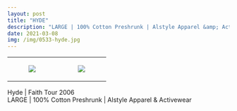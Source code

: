 ```yaml
---
layout: post
title: "HYDE"
description: "LARGE | 100% Cotton Preshrunk | Alstyle Apparel &amp; Activewear"
date: 2021-03-08
img: /img/0533-hyde.jpg
---
```




<table style="width:100%;"><tr><td style="vertical-align:top;">
      <figure class="tmblr-full" data-orig-height="2048" data-orig-width="1365" data-orig-src="https://concertshirts.netlify.app/shirts/0533/0533-01.jpg"><img src="https://64.media.tumblr.com/14b247da5e3634fd76020e387516e903/241772896c145515-f7/s540x810/f0aa54b3a38631f1b87b5d5e7f2be1fa87f336b5.jpg" data-orig-height="2048" data-orig-width="1365" data-orig-src="https://concertshirts.netlify.app/shirts/0533/0533-01.jpg"/></figure></td>
    <td style="vertical-align:top;">
      <figure class="tmblr-full" data-orig-height="2048" data-orig-width="1365" data-orig-src="https://concertshirts.netlify.app/shirts/0533/0533-02.jpg"><img src="https://64.media.tumblr.com/6eb381963d9fd5c62c591b49d9398f8e/241772896c145515-ed/s540x810/e937ba510f0e9ccc464730d9fe47795a6317e0af.jpg" data-orig-height="2048" data-orig-width="1365" data-orig-src="https://concertshirts.netlify.app/shirts/0533/0533-02.jpg"/></figure></td>
  </tr></table><p>
  Hyde | Faith Tour 2006<br/>LARGE | 100% Cotton Preshrunk | Alstyle Apparel &amp; Activewear
</p>
